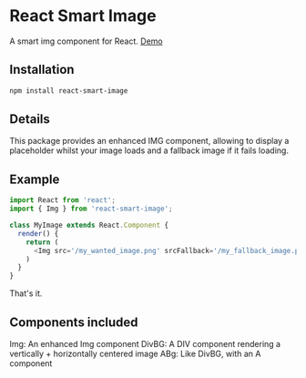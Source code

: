 React Smart Image
==========================

A smart img component for React.
[Demo](http://gwen.cc)

Installation  
------------

``` sh
npm install react-smart-image
```

Details
-------

This package provides an enhanced IMG component, allowing to display a placeholder whilst your image loads and a fallback image if it fails loading.

Example
-------  

``` javascript
import React from 'react';
import { Img } from 'react-smart-image';

class MyImage extends React.Component {
  render() {
    return (
      <Img src='/my_wanted_image.png' srcFallback='/my_fallback_image.png' />
    )
  }
}
```

That's it.

Components included
-------

Img: An enhanced Img component
DivBG: A DIV component rendering a vertically + horizontally centered image
ABg: Like DivBG, with an A component
